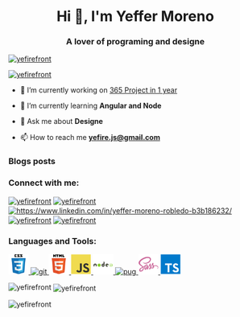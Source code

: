 <h1 align="center">Hi 👋, I'm Yeffer Moreno</h1>
<h3 align="center">A lover of programing and designe</h3>


<p align="left"> <a href="https://github.com/ryo-ma/github-profile-trophy"><img src="https://github-profile-trophy.vercel.app/?username=yefirefront" alt="yefirefront" /></a> </p>

<p align="left"> <a href="https://twitter.com/yefirefront" target="blank"><img src="https://img.shields.io/twitter/follow/yefirefront?logo=twitter&style=for-the-badge" alt="yefirefront" /></a> </p>

- 🔭 I’m currently working on [365 Project in 1 year](https://github.com/YefireFront/365Project1Year-HtmlCssJavaScript)

- 🌱 I’m currently learning **Angular and Node**

- 💬 Ask me about **Designe**

- 📫 How to reach me **yefire.js@gmail.com**

### Blogs posts
<!-- BLOG-POST-LIST:START -->
<!-- BLOG-POST-LIST:END -->

<h3 align="left">Connect with me:</h3>
<p align="left">
<a href="https://dev.to/yefirefront" target="blank"><img align="center" src="https://raw.githubusercontent.com/rahuldkjain/github-profile-readme-generator/master/src/images/icons/Social/devto.svg" alt="yefirefront" height="30" width="40" /></a>
<a href="https://twitter.com/yefirefront" target="blank"><img align="center" src="https://raw.githubusercontent.com/rahuldkjain/github-profile-readme-generator/master/src/images/icons/Social/twitter.svg" alt="yefirefront" height="30" width="40" /></a>
<a href="https://linkedin.com/in/https://www.linkedin.com/in/yeffer-moreno-robledo-b3b186232/" target="blank"><img align="center" src="https://raw.githubusercontent.com/rahuldkjain/github-profile-readme-generator/master/src/images/icons/Social/linked-in-alt.svg" alt="https://www.linkedin.com/in/yeffer-moreno-robledo-b3b186232/" height="30" width="40" /></a>
<a href="https://stackoverflow.com/users/yefirefront" target="blank"><img align="center" src="https://raw.githubusercontent.com/rahuldkjain/github-profile-readme-generator/master/src/images/icons/Social/stack-overflow.svg" alt="yefirefront" height="30" width="40" /></a>
<a href="https://instagram.com/yefirefront" target="blank"><img align="center" src="https://raw.githubusercontent.com/rahuldkjain/github-profile-readme-generator/master/src/images/icons/Social/instagram.svg" alt="yefirefront" height="30" width="40" /></a>
</p>

<h3 align="left">Languages and Tools:</h3>
<p align="left"> <a href="https://www.w3schools.com/css/" target="_blank" rel="noreferrer"> <img src="https://raw.githubusercontent.com/devicons/devicon/master/icons/css3/css3-original-wordmark.svg" alt="css3" width="40" height="40"/> </a> <a href="https://git-scm.com/" target="_blank" rel="noreferrer"> <img src="https://www.vectorlogo.zone/logos/git-scm/git-scm-icon.svg" alt="git" width="40" height="40"/> </a> <a href="https://www.w3.org/html/" target="_blank" rel="noreferrer"> <img src="https://raw.githubusercontent.com/devicons/devicon/master/icons/html5/html5-original-wordmark.svg" alt="html5" width="40" height="40"/> </a> <a href="https://developer.mozilla.org/en-US/docs/Web/JavaScript" target="_blank" rel="noreferrer"> <img src="https://raw.githubusercontent.com/devicons/devicon/master/icons/javascript/javascript-original.svg" alt="javascript" width="40" height="40"/> </a> <a href="https://nodejs.org" target="_blank" rel="noreferrer"> <img src="https://raw.githubusercontent.com/devicons/devicon/master/icons/nodejs/nodejs-original-wordmark.svg" alt="nodejs" width="40" height="40"/> </a> <a href="https://pugjs.org" target="_blank" rel="noreferrer"> <img src="https://cdn.worldvectorlogo.com/logos/pug.svg" alt="pug" width="40" height="40"/> </a> <a href="https://sass-lang.com" target="_blank" rel="noreferrer"> <img src="https://raw.githubusercontent.com/devicons/devicon/master/icons/sass/sass-original.svg" alt="sass" width="40" height="40"/> </a> <a href="https://www.typescriptlang.org/" target="_blank" rel="noreferrer"> <img src="https://raw.githubusercontent.com/devicons/devicon/master/icons/typescript/typescript-original.svg" alt="typescript" width="40" height="40"/> </a> </p>

<p><img align="left" src="https://github-readme-stats.vercel.app/api/top-langs?username=yefirefront&show_icons=true&locale=en&layout=compact" alt="yefirefront" /></p>

<p>&nbsp;<img align="center" src="https://github-readme-stats.vercel.app/api?username=yefirefront&show_icons=true&locale=en" alt="yefirefront" /></p>

<p><img align="center" src="https://github-readme-streak-stats.herokuapp.com/?user=yefirefront&" alt="yefirefront" /></p>
